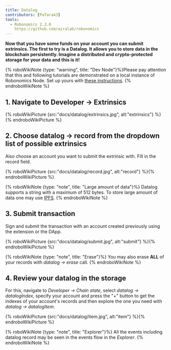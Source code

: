 ```yaml
---
title: Datalog
contributors: [PaTara43]
tools:
  - Robonomics 2.3.0
    https://github.com/airalab/robonomics
---
```


**Now that you have some funds on your account you can submit extrinsics. The first to try is a Datalog. It allows you to store data in the blockchain persistently. Imagine a distributed and crypto-protected storage for your data and this is it!**

{% roboWikiNote {type: "warning", title: "Dev Node"}%}Please pay attention that this and following tutorials are demonstrated on a local instance of Robonomics Node. Set up yours with [these instructions](/docs/run-dev-node).
{% endroboWikiNote %}


## 1. Navigate to Developer -> Extrinsics

{% roboWikiPicture {src:"docs/datalog/extrinsics.jpg", alt:"extrinsics"} %}{% endroboWikiPicture %}

## 2. Choose datalog -> record from the dropdown list of possible extrinsics

Also choose an account you want to submit the extrinsic with. Fill in the record field.

{% roboWikiPicture {src:"docs/datalog/record.jpg", alt:"record"} %}{% endroboWikiPicture %}

{% roboWikiNote {type: "note", title: "Large amount of data"}%} Datalog supports a string with a maximum of 512 bytes. To store large amount of data one may use [IPFS](https://ipfs.tech/).
{% endroboWikiNote %}

## 3. Submit transaction

Sign and submit the transaction with an account created previously using the extension or the DApp.

{% roboWikiPicture {src:"docs/datalog/submit.jpg", alt:"submit"} %}{% endroboWikiPicture %}

{% roboWikiNote {type: "note", title: "Erase"}%} You may also erase **ALL** of your records with *datalog -> erase* call.
{% endroboWikiNote %}

## 4. Review your datalog in the storage

For this, navigate to *Developer -> Chain state*, select *datalog -> datalogIndex*, specify your account and press the
"+" button to get the indexes of your account's records and then explore the one you need with *datalog -> datalogItem*.

{% roboWikiPicture {src:"docs/datalog/item.jpg", alt:"item"} %}{% endroboWikiPicture %}

{% roboWikiNote {type: "note", title: "Explorer"}%} All the events including datalog record may be seen in the events flow in the *Explorer*.
{% endroboWikiNote %}